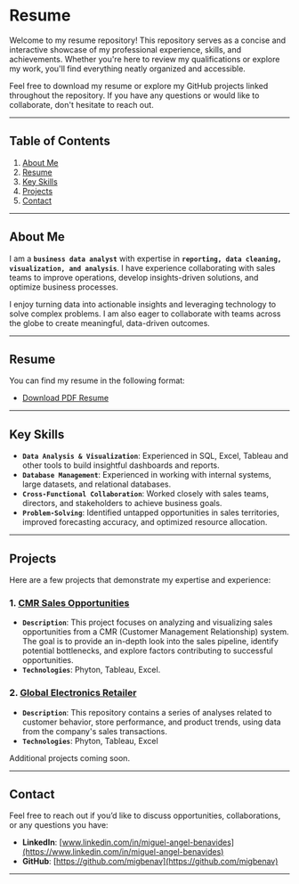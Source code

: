 # Resume
Welcome to my resume repository! This repository serves as a concise and interactive showcase of my professional experience, skills, and achievements. Whether you're here to review my qualifications or explore my work, you'll find everything neatly organized and accessible.

Feel free to download my resume or explore my GitHub projects linked throughout the repository. If you have any questions or would like to collaborate, don't hesitate to reach out.

---

## Table of Contents
1. [About Me](#about-me)
2. [Resume](#resume)
3. [Key Skills](#key-skills)
4. [Projects](#projects)
5. [Contact](#contact)

---

## About Me

I am a **`business data analyst`** with expertise in **`reporting, data cleaning, visualization, and analysis`**. I have experience collaborating with sales teams to improve operations, develop insights-driven solutions, and optimize business processes.  

I enjoy turning data into actionable insights and leveraging technology to solve complex problems. I am also eager to collaborate with teams across the globe to create meaningful, data-driven outcomes.

---

## Resume

You can find my resume in the following format:  

- [Download PDF Resume](https://github.com/migbenav/resume/blob/main/Miguel%20Benavides%20-%20Resume.pdf)  

---

## Key Skills

- **`Data Analysis & Visualization`**: Experienced in SQL, Excel, Tableau and other tools to build insightful dashboards and reports.  
- **`Database Management`**: Experienced in working with internal systems, large datasets, and relational databases.  
- **`Cross-Functional Collaboration`**: Worked closely with sales teams, directors, and stakeholders to achieve business goals.  
- **`Problem-Solving`**: Identified untapped opportunities in sales territories, improved forecasting accuracy, and optimized resource allocation.  

---

## Projects

Here are a few projects that demonstrate my expertise and experience:  

### 1. **[CMR Sales Opportunities](https://github.com/migbenav/CMR-Sales-Opportunity)**
- **`Description`**: This project focuses on analyzing and visualizing sales opportunities from a CMR (Customer Management Relationship) system. The goal is to provide an in-depth look into the sales pipeline, identify potential bottlenecks, and explore factors contributing to successful opportunities.
- **`Technologies`**: Phyton, Tableau, Excel.

### 2. **[Global Electronics Retailer](https://github.com/migbenav/Global-Electronics-Retailer)**
- **`Description`**: This repository contains a series of analyses related to customer behavior, store performance, and product trends, using data from the company's sales transactions.
- **`Technologies`**: Phyton, Tableau, Excel

Additional projects coming soon.

---

## Contact

Feel free to reach out if you’d like to discuss opportunities, collaborations, or any questions you have:  

- **LinkedIn**: [www.linkedin.com/in/miguel-angel-benavides](https://www.linkedin.com/in/miguel-angel-benavides) 
- **GitHub**: [https://github.com/migbenav](https://github.com/migbenav)

---
